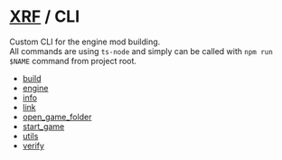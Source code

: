 # [XRF](.) / CLI

Custom CLI for the engine mod building. <br/>
All commands are using `ts-node` and simply can be called with `npm run $NAME` command from project root.

- [build](build/README.md)
- [engine](engine/README.md)
- [info](info/README.md)
- [link](link/README.md)
- [open_game_folder](open/README.md)
- [start_game](start_game/README.md)
- [utils](utils/README.md)
- [verify](verify/README.md)
